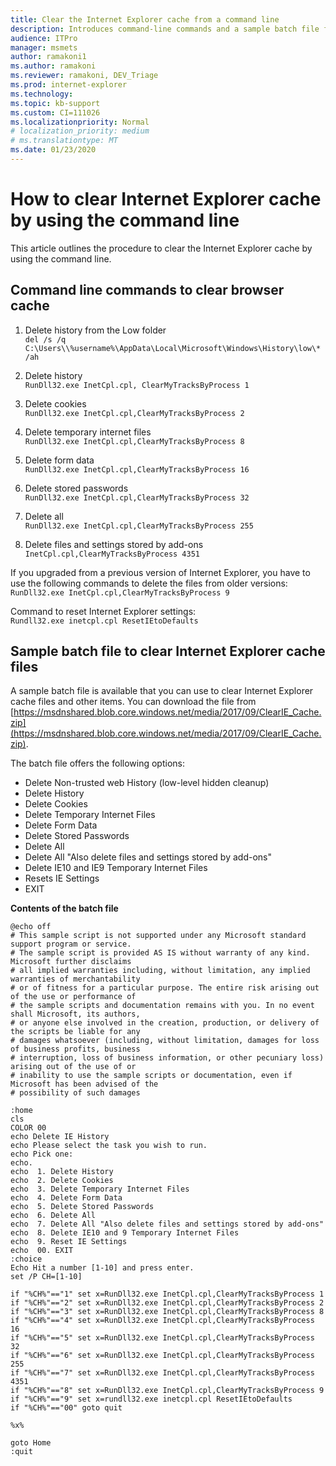 ```yaml
---
title: Clear the Internet Explorer cache from a command line
description: Introduces command-line commands and a sample batch file for clearing the IE cache.
audience: ITPro
manager: msmets
author: ramakoni1
ms.author: ramakoni
ms.reviewer: ramakoni, DEV_Triage
ms.prod: internet-explorer
ms.technology:
ms.topic: kb-support
ms.custom: CI=111026
ms.localizationpriority: Normal
# localization_priority: medium
# ms.translationtype: MT
ms.date: 01/23/2020
---
```

# How to clear Internet Explorer cache by using the command line

This article outlines the procedure to clear the Internet Explorer cache by using the command line.

## Command line commands to clear browser cache

1. Delete history from the Low folder  
   `del /s /q C:\Users\\%username%\AppData\Local\Microsoft\Windows\History\low\* /ah`

2. Delete history  
   `RunDll32.exe InetCpl.cpl, ClearMyTracksByProcess 1`

3. Delete cookies  
   `RunDll32.exe InetCpl.cpl,ClearMyTracksByProcess 2`

4. Delete temporary internet files  
   `RunDll32.exe InetCpl.cpl,ClearMyTracksByProcess 8`

5. Delete form data  
   `RunDll32.exe InetCpl.cpl,ClearMyTracksByProcess 16`

6. Delete stored passwords  
   `RunDll32.exe InetCpl.cpl,ClearMyTracksByProcess 32`

7. Delete all  
   `RunDll32.exe InetCpl.cpl,ClearMyTracksByProcess 255`

8. Delete files and settings stored by add-ons  
   `InetCpl.cpl,ClearMyTracksByProcess 4351`

If you upgraded from a previous version of Internet Explorer, you have to use the following commands to delete the files from older versions:  
`RunDll32.exe InetCpl.cpl,ClearMyTracksByProcess 9`

Command to reset Internet Explorer settings:  
`Rundll32.exe inetcpl.cpl ResetIEtoDefaults`

## Sample batch file to clear Internet Explorer cache files

A sample batch file is available that you can use to clear Internet Explorer cache files and other items. You can download the file from [https://msdnshared.blob.core.windows.net/media/2017/09/ClearIE_Cache.zip](https://msdnshared.blob.core.windows.net/media/2017/09/ClearIE_Cache.zip).

The batch file offers the following options:

- Delete Non-trusted web History (low-level hidden cleanup)
- Delete History
- Delete Cookies
- Delete Temporary Internet Files
- Delete Form Data
- Delete Stored Passwords
- Delete All
- Delete All "Also delete files and settings stored by add-ons"
- Delete IE10 and IE9 Temporary Internet Files
- Resets IE Settings
- EXIT

**Contents of the batch file**

```console
@echo off
# This sample script is not supported under any Microsoft standard support program or service. 
# The sample script is provided AS IS without warranty of any kind. Microsoft further disclaims 
# all implied warranties including, without limitation, any implied warranties of merchantability 
# or of fitness for a particular purpose. The entire risk arising out of the use or performance of 
# the sample scripts and documentation remains with you. In no event shall Microsoft, its authors, 
# or anyone else involved in the creation, production, or delivery of the scripts be liable for any 
# damages whatsoever (including, without limitation, damages for loss of business profits, business 
# interruption, loss of business information, or other pecuniary loss) arising out of the use of or 
# inability to use the sample scripts or documentation, even if Microsoft has been advised of the 
# possibility of such damages

:home
cls
COLOR 00
echo Delete IE History
echo Please select the task you wish to run.
echo Pick one:
echo.
echo  1. Delete History
echo  2. Delete Cookies
echo  3. Delete Temporary Internet Files
echo  4. Delete Form Data
echo  5. Delete Stored Passwords
echo  6. Delete All
echo  7. Delete All "Also delete files and settings stored by add-ons"
echo  8. Delete IE10 and 9 Temporary Internet Files
echo  9. Reset IE Settings
echo  00. EXIT
:choice
Echo Hit a number [1-10] and press enter.
set /P CH=[1-10]

if "%CH%"=="1" set x=RunDll32.exe InetCpl.cpl,ClearMyTracksByProcess 1
if "%CH%"=="2" set x=RunDll32.exe InetCpl.cpl,ClearMyTracksByProcess 2
if "%CH%"=="3" set x=RunDll32.exe InetCpl.cpl,ClearMyTracksByProcess 8
if "%CH%"=="4" set x=RunDll32.exe InetCpl.cpl,ClearMyTracksByProcess 16
if "%CH%"=="5" set x=RunDll32.exe InetCpl.cpl,ClearMyTracksByProcess 32
if "%CH%"=="6" set x=RunDll32.exe InetCpl.cpl,ClearMyTracksByProcess 255
if "%CH%"=="7" set x=RunDll32.exe InetCpl.cpl,ClearMyTracksByProcess 4351
if "%CH%"=="8" set x=RunDll32.exe InetCpl.cpl,ClearMyTracksByProcess 9
if "%CH%"=="9" set x=rundll32.exe inetcpl.cpl ResetIEtoDefaults
if "%CH%"=="00" goto quit

%x%

goto Home
:quit
```
